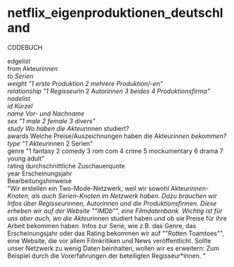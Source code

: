 # netflix_eigenproduktionen_deutschland
CODEBUCH					
					
edgelist					
from	Akteur*innen 				
to 	Serien 				
weight	"1 erste Produktion
2 mehrere Produktion/-en"				
relationship	"1 Regisseur*in 
2 Autor*innen 
3 beides
4 Produktionsfirma"				
nodelist					
id	Kürzel				
name	Vor- und Nachname 				
sex	"1 male 
2 female 
3 divers"				
study	Wo haben die Akteur*innen studiert?				
awards	Welche Preise/Auszeichnungen haben die Akteur*innen bekommen? 				
type	"1 Akteur*innen 
2 Serien"				
genre	"1 fantasy
2 comedy
3 rom com 
4 crime 
5 mockumentary
6 drama 
7 young adult"				
rating	durchschnittliche Zuschauerquote				
year	Erscheinungsjahr				
Bearbeitungshinweise					
"Wir erstellen ein Two-Mode-Netzwerk, weil wir sowohl Akteur*innen-Knoten, als auch Serien-Knoten im Netzwerk haben. Dazu brauchen wir Infos über Regisseur*innen, Autor*innen und die Produktionsfirmen. Diese erheben wir auf der Website ""IMDb"", eine Filmdatenbank. Wichtig ist für uns aber auch, wo die Akteur*innen studiert haben und ob sie Preise für ihre Arbeit bekommen haben. Infos zur Serie, wie z.B. das Genre, das Erscheinungsjahr oder das Rating bekommen wir auf ""Rotten Toamtoes"", eine Website, die vor allem Filmkritiken und News veröffentlicht. 
Sollte unser Netzwerk zu wenig Daten beinhalten, wollen wir es erweitern: Zum Beispiel durch die Vorerfahrungen der beteiligten Regisseur*innen. "					
